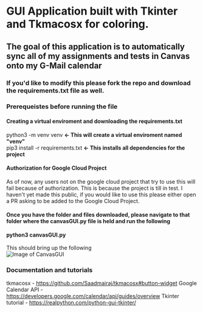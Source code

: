 # GUI Application built with Tkinter and Tkmacosx for coloring.

## The goal of this application is to automatically sync all of my assignments and tests in Canvas onto my G-Mail calendar

### If you'd like to modify this please fork the repo and download the requirements.txt file as well.

### Prerequeistes before running the file
#### Creating a virtual enviroment and downloading the requirements.txt
python3 -m venv venv **<- This will create a virtual enviroment named "venv"**
<br> pip3 install -r requirements.txt **<- This installs all dependencies for the project**
#### Authorization for Google Cloud Project
As of now, any users not on the google cloud project that try to use this will fail because of authorization. This is because the project is till in test.
I haven't yet made this public, if you would like to use this please either open a PR asking to be added to the Google Cloud Project.

#### Once you have the folder and files downloaded, please navigate to that folder where the canvasGUI.py file is held and run the following 
**python3 canvasGUI.py**
<br>
<br> This should bring up the following <br>
![Image of CanvasGUI](https://drive.google.com/uc?export=view&id=14of1iN4-ugV3tGc65r9M6B5l_7ItbzZx)

### Documentation and tutorials
tkmacosx - https://github.com/Saadmairaj/tkmacosx#button-widget
Google Calendar API - https://developers.google.com/calendar/api/guides/overview
Tkinter tutorial - https://realpython.com/python-gui-tkinter/
